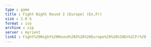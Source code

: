 ```yaml
---
type : game
title : Fight Night Round 3 (Europe) (En,Fr)
size : 2.0 G
format : iso
archive : zip
server : myrient
link2 : Fight%20Night%20Round%203%20%28Europe%29%20%28En%2CFr%29
---
```

